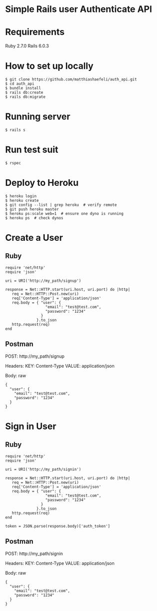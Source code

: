 # Simple Rails user Authenticate API

# Requirements

Ruby 2.7.0
Rails 6.0.3

# How to set up locally

```
$ git clone https://github.com/matthiashaefeli/auth_api.git
$ cd auth_api
$ bundle install
$ rails db:create
$ rails db:migrate
```

# Running server

```
$ rails s
```

# Run test suit

```
$ rspec
```

# Deploy to Heroku

```
$ heroku login
$ heroku create
$ git config --list | grep heroku  # verify remote
$ git push heroku master
$ heroku ps:scale web=1  # ensure one dyno is running
$ heroku ps  # check dynos
```

# Create a User

## Ruby

```
require 'net/http'
require 'json'

uri = URI('http://my_path/signup')

response = Net::HTTP.start(uri.host, uri.port) do |http|
   req = Net::HTTP::Post.new(uri)
   req['Content-Type'] = 'application/json'
   req.body = { "user": {
                  "email": "test@test.com",
                  "password": "1234"
                }
              }.to_json
   http.request(req)
end
```

## Postman

POST: http://my_path/signup

Headers: KEY: Content-Type VALUE: application/json

Body: raw
```
{
  "user": {
    "email": "test@test.com",
    "password": "1234"
  }
}
```

# Sign in User

## Ruby

```
require 'net/http'
require 'json'

uri = URI('http://my_path/signin')

response = Net::HTTP.start(uri.host, uri.port) do |http|
   req = Net::HTTP::Post.new(uri)
   req['Content-Type'] = 'application/json'
   req.body = { "user": {
                  "email": "test@test.com",
                  "password": "1234"
                }
              }.to_json
   http.request(req)
end

token = JSON.parse(response.body)['auth_token']
```

## Postman

POST: http://my_path/signin

Headers: KEY: Content-Type VALUE: application/json

Body: raw
```
{
  "user": {
    "email": "test@test.com",
    "password": "1234"
  }
}
```

